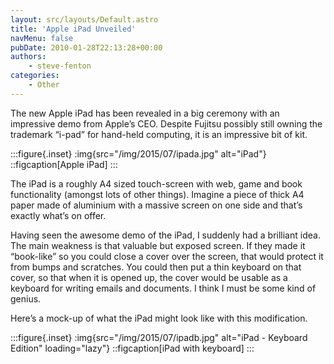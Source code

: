 ```yaml
---
layout: src/layouts/Default.astro
title: 'Apple iPad Unveiled'
navMenu: false
pubDate: 2010-01-28T22:13:28+00:00
authors:
    - steve-fenton
categories:
    - Other
---
```


The new Apple iPad has been revealed in a big ceremony with an impressive demo from Apple’s CEO. Despite Fujitsu possibly still owning the trademark “i-pad” for hand-held computing, it is an impressive bit of kit.

:::figure{.inset}
:img{src="/img/2015/07/ipada.jpg" alt="iPad"}
::figcaption[Apple iPad]
:::

The iPad is a roughly A4 sized touch-screen with web, game and book functionality (amongst lots of other things). Imagine a piece of thick A4 paper made of aluminium with a massive screen on one side and that’s exactly what’s on offer.

Having seen the awesome demo of the iPad, I suddenly had a brilliant idea. The main weakness is that valuable but exposed screen. If they made it “book-like” so you could close a cover over the screen, that would protect it from bumps and scratches. You could then put a thin keyboard on that cover, so that when it is opened up, the cover would be usable as a keyboard for writing emails and documents. I think I must be some kind of genius.

Here’s a mock-up of what the iPad might look like with this modification.

:::figure{.inset}
:img{src="/img/2015/07/ipadb.jpg" alt="iPad - Keyboard Edition" loading="lazy"}
::figcaption[iPad with keyboard]
:::